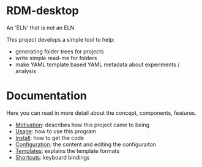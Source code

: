 # RDM-desktop
An 'ELN' that is not an ELN.

This project develops a simple tool to help:
 - generating folder trees for projects
 - write simple read-me for folders
 - make YAML template based YAML metadata about experiments / analysis

# Documentation
Here you can read in more detail about the concept, components, features.

- [Motivation](Motivation.md): describes how this project came to being
- [Usage](Usage.md): how to use this program
- [Install](Install.md): how to get the code
- [Configuration](Configuration.md): the content and editing the configuraiton
- [Templates](Templates.md): explains the template formats
- [Shortcuts](Shortcuts.md): keyboard bindings
